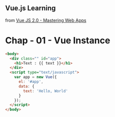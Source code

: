 ## Vue.js Learning

from [Vue JS 2.0 - Mastering Web Apps](https://www.udemy.com/vue-web-apps/learn/v4/)

# Chap - 01 - Vue Instance

```html
<body>
  <div class="" id="app">
    <h1>Text : {{ text }}</h1>
  </div>
  <script type="text/javascript">
    var app = new Vue({
      el: '#app',
      data: {
        text: 'Hello, World'
      }
    });
  </script>
</body>
```
